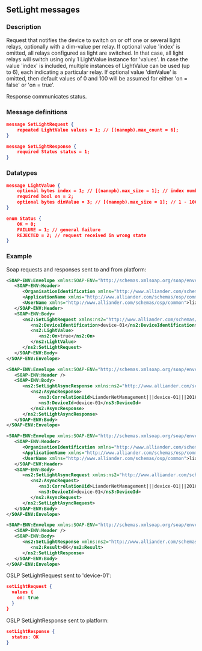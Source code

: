 ## SetLight messages

### Description

Request that notifies the device to switch on or off one or several light relays, optionally with a dim-value per relay.
If optional value 'index' is omitted, all relays configured as light are switched. In that case, all light relays will switch using only 1 LightValue instance for 'values'.
In case the value 'index' is included, multiple instances of LightValue can be used (up to 6), each indicating a particular relay.
If optional value 'dimValue' is omitted, then default values of 0 and 100 will be assumed for either 'on = false' or 'on = true'.

Response communicates status.

### Message definitions

``` json
message SetLightRequest {
    repeated LightValue values = 1; // [(nanopb).max_count = 6];
}

message SetLightResponse {
    required Status status = 1;
}
```

### Datatypes

``` json
message LightValue {
    optional bytes index = 1; // [(nanopb).max_size = 1]; // index number of connected light (DALI), none means all connected ligts.
    required bool on = 2;
    optional bytes dimValue = 3; // [(nanopb).max_size = 1]; // 1 - 100 %
}

enum Status {
    OK = 0;
    FAILURE = 1; // general failure
    REJECTED = 2; // request received in wrong state
}
```

### Example

Soap requests and responses sent to and from platform:
``` xml
<SOAP-ENV:Envelope xmlns:SOAP-ENV="http://schemas.xmlsoap.org/soap/envelope/">
   <SOAP-ENV:Header>
      <OrganisationIdentification xmlns="http://www.alliander.com/schemas/osp/common">LianderNetManagement</OrganisationIdentification>
      <ApplicationName xmlns="http://www.alliander.com/schemas/osp/common">WEB_OWNER</ApplicationName>
      <UserName xmlns="http://www.alliander.com/schemas/osp/common">liander gebruiker</UserName>
   </SOAP-ENV:Header>
   <SOAP-ENV:Body>
      <ns2:SetLightRequest xmlns:ns2="http://www.alliander.com/schemas/osgp/publiclighting/adhocmanagement/2014/10" xmlns:ns3="http://www.alliander.com/schemas/osgp/common/2014/10">
         <ns2:DeviceIdentification>device-01</ns2:DeviceIdentification>
         <ns2:LightValue>
            <ns2:On>true</ns2:On>
         </ns2:LightValue>
      </ns2:SetLightRequest>
   </SOAP-ENV:Body>
</SOAP-ENV:Envelope>

<SOAP-ENV:Envelope xmlns:SOAP-ENV="http://schemas.xmlsoap.org/soap/envelope/">
   <SOAP-ENV:Header />
   <SOAP-ENV:Body>
      <ns2:SetLightAsyncResponse xmlns:ns2="http://www.alliander.com/schemas/osgp/publiclighting/adhocmanagement/2014/10" xmlns:ns3="http://www.alliander.com/schemas/osgp/common/2014/10">
         <ns2:AsyncResponse>
            <ns3:CorrelationUid>LianderNetManagement|||device-01|||20160105121022551</ns3:CorrelationUid>
            <ns3:DeviceId>device-01</ns3:DeviceId>
         </ns2:AsyncResponse>
      </ns2:SetLightAsyncResponse>
   </SOAP-ENV:Body>
</SOAP-ENV:Envelope>

<SOAP-ENV:Envelope xmlns:SOAP-ENV="http://schemas.xmlsoap.org/soap/envelope/">
   <SOAP-ENV:Header>
      <OrganisationIdentification xmlns="http://www.alliander.com/schemas/osp/common">LianderNetManagement</OrganisationIdentification>
      <ApplicationName xmlns="http://www.alliander.com/schemas/osp/common">WEB_OWNER</ApplicationName>
      <UserName xmlns="http://www.alliander.com/schemas/osp/common">liander gebruiker</UserName>
   </SOAP-ENV:Header>
   <SOAP-ENV:Body>
      <ns2:SetLightAsyncRequest xmlns:ns2="http://www.alliander.com/schemas/osgp/publiclighting/adhocmanagement/2014/10" xmlns:ns3="http://www.alliander.com/schemas/osgp/common/2014/10">
         <ns2:AsyncRequest>
            <ns3:CorrelationUid>LianderNetManagement|||device-01|||20160105121022551</ns3:CorrelationUid>
            <ns3:DeviceId>device-01</ns3:DeviceId>
         </ns2:AsyncRequest>
      </ns2:SetLightAsyncRequest>
   </SOAP-ENV:Body>
</SOAP-ENV:Envelope>

<SOAP-ENV:Envelope xmlns:SOAP-ENV="http://schemas.xmlsoap.org/soap/envelope/">
   <SOAP-ENV:Header />
   <SOAP-ENV:Body>
      <ns2:SetLightResponse xmlns:ns2="http://www.alliander.com/schemas/osgp/publiclighting/adhocmanagement/2014/10" xmlns:ns3="http://www.alliander.com/schemas/osgp/common/2014/10">
         <ns2:Result>OK</ns2:Result>
      </ns2:SetLightResponse>
   </SOAP-ENV:Body>
</SOAP-ENV:Envelope>
```

OSLP SetLightRequest sent to 'device-01':
``` json
setLightRequest {
  values {
    on: true
  }
}
```

OSLP SetLightResponse sent to platform:
``` json
setLightResponse {
  status: OK
}
```